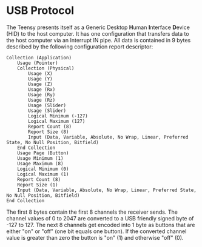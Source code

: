 # USB Protocol

The Teensy presents itself as a Generic Desktop **H**uman **I**nterface **D**evice (HID) to the host computer. It has one configuration that transfers data to the host computer via an Interrupt IN pipe. All data is contained in 9 bytes described by the following configuration report descriptor:

```
Collection (Application)    
	Usage (Pointer)    
	Collection (Physical)    
		Usage (X)    
		Usage (Y)    
		Usage (Z)    
		Usage (Rx)    
		Usage (Ry)    
		Usage (Rz)    
		Usage (Slider)    
		Usage (Slider)    
		Logical Minimum (-127)  
		Logical Maximum (127)  
		Report Count (8)  
		Report Size (8)  
		Input (Data, Variable, Absolute, No Wrap, Linear, Preferred State, No Null Position, Bitfield) 
	End Collection     
	Usage Page (Button) 
	Usage Minimum (1)  
	Usage Maximum (8)  
	Logical Minimum (0)  
	Logical Maximum (1)  
	Report Count (8)  
	Report Size (1)  
	Input (Data, Variable, Absolute, No Wrap, Linear, Preferred State, No Null Position, Bitfield) 
End Collection
```

The first 8 bytes contain the first 8 channels the receiver sends. The channel values of 0 to 2047 are converted to a USB friendly signed byte of -127 to 127. The next 8 channels get encoded into 1 byte as buttons that are either "on" or "off" (one bit equals one button). If the converted channel value is greater than zero the button is "on" (1) and otherwise "off" (0).